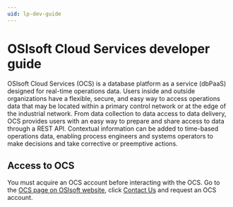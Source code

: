 ```yaml
---
uid: lp-dev-guide
--- 
```

# OSIsoft Cloud Services developer guide

OSIsoft Cloud Services (OCS) is a database platform as a service (dbPaaS) designed for real-time operations data.
Users inside and outside organizations have a flexible, secure, and easy way to access operations data that may be located within a primary control network or at the edge of the industrial network. 
From data collection to data access to data delivery, OCS provides users with an easy way to prepare and share access to data through a REST API. 
Contextual information can be added to time-based operations data, enabling process engineers and systems operators to make decisions and take corrective or preemptive actions. 

## Access to OCS

You must acquire an OCS account before interacting with the OCS. 
Go to the [OCS page on OSIsoft website](https://www.osisoft.com/pi-system/pi-cloud/osisoft-cloud-services), click [Contact Us](https://www.osisoft.com/contact) and request an OCS account.


